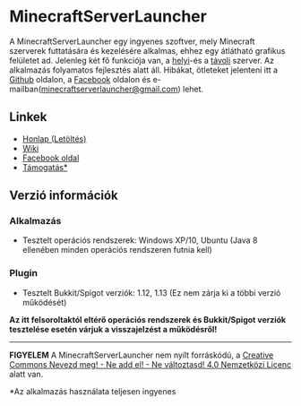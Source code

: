 # MinecraftServerLauncher

A MinecraftServerLauncher egy ingyenes szoftver, mely Minecraft szerverek futtatására és kezelésére alkalmas, ehhez egy átlátható grafikus felületet ad. Jelenleg két fő funkciója van, a [helyi](https://github.com/S3nS3IW00/mcserverlauncher/wiki/Helyi-szerver)-és a [távoli](https://github.com/S3nS3IW00/mcserverlauncher/wiki/Távoli-szerver) szerver. Az alkalmazás folyamatos fejlesztés alatt áll. Hibákat, ötleteket jelenteni itt a [Github](https://github.com/S3nS3IW00/mcserverlauncher/issues) oldalon, a [Facebook](https://www.facebook.com/mcserverlauncher) oldalon és e-mailban(minecraftserverlauncher@gmail.com) lehet.

## Linkek
* [Honlap (Letöltés)](http://mcserverlauncher.tk)
* [Wiki](https://github.com/S3nS3IW00/mcserverlauncher/wiki/Főoldal)
* [Facebook oldal](https://www.facebook.com/mcserverlauncher)
* [Támogatás*](https://www.paypal.me/mcserverlauncher)

## Verzió információk
### Alkalmazás
* Tesztelt operációs rendszerek: Windows XP/10, Ubuntu (Java 8 ellenében minden operációs rendszeren futnia kell)
### Plugin
* Tesztelt Bukkit/Spigot verziók: 1.12, 1.13 (Ez nem zárja ki a többi verzió működését)

**Az itt felsoroltaktól eltérő operációs rendszerek és Bukkit/Spigot verziók tesztelése esetén várjuk a visszajelzést a működésről!**

<hr>

**FIGYELEM** A MinecraftServerLauncher nem nyílt forráskódú, a [Creative Commons Nevezd meg! - Ne add el! - Ne változtasd! 4.0 Nemzetközi Licenc](https://creativecommons.org/licenses/by-nc-nd/4.0/) alatt van. 


*Az alkalmazás használata teljesen ingyenes
